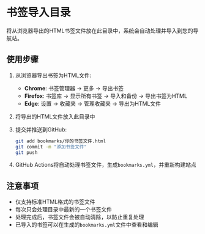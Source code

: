 # 书签导入目录

将从浏览器导出的HTML书签文件放在此目录中，系统会自动处理并导入到您的导航站。

## 使用步骤

1. 从浏览器导出书签为HTML文件:
   - **Chrome**: 书签管理器 → 更多 → 导出书签
   - **Firefox**: 书签库 → 显示所有书签 → 导入和备份 → 导出书签为HTML
   - **Edge**: 设置 → 收藏夹 → 管理收藏夹 → 导出为HTML文件

2. 将导出的HTML文件放入此目录中

3. 提交并推送到GitHub:
   ```bash
   git add bookmarks/你的书签文件.html
   git commit -m "添加书签文件"
   git push
   ```

4. GitHub Actions将自动处理书签文件，生成`bookmarks.yml`，并重新构建站点

## 注意事项

- 仅支持标准HTML格式的书签文件
- 每次只会处理目录中最新的一个书签文件
- 处理完成后，书签文件会被自动清除，以防止重复处理
- 已导入的书签可以在生成的`bookmarks.yml`文件中查看和编辑 